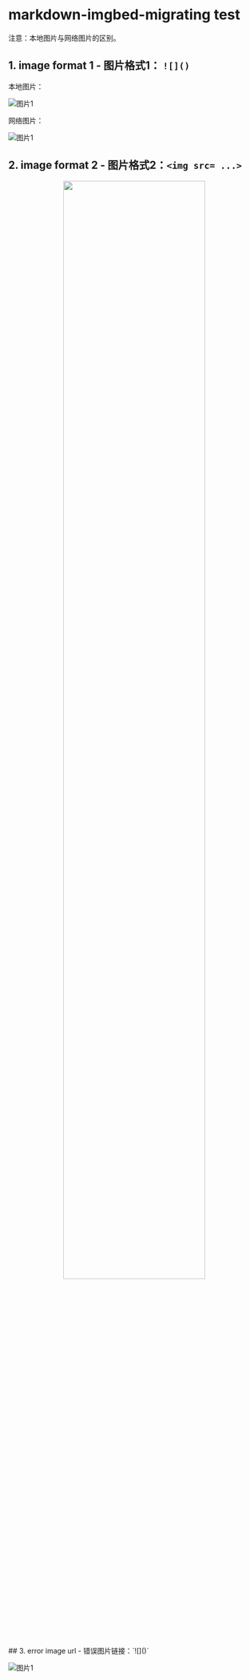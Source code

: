# markdown-imgbed-migrating test



注意：本地图片与网络图片的区别。

## 1. image format 1 - 图片格式1： `![]()`

本地图片：

![图片1](https://cloud-resources-data.oss-cn-chengdu.aliyuncs.com//blog11/20220427224619.png)

网络图片：

![图片1](https://cloud-resources-data.oss-cn-chengdu.aliyuncs.com//blog11/20220428201054.png)



## 2. image format 2 - 图片格式2：`<img src= ...>`

<div align=center>
    <img src=https://cloud-resources-data.oss-cn-chengdu.aliyuncs.com//blog11/20220428201054.png width=75% />
</div>
## 3. error image url - 错误图片链接：`![]()`

![图片1](https://img2.baidu.com/it/u=1079474055,165723878xxxx)
